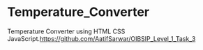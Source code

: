 # Temperature_Converter
Temperature Converter using HTML CSS JavaScript.https://github.com/AatifSarwar/OIBSIP_Level_1_Task_3
